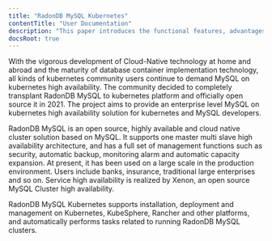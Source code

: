 ```yaml
---
title: "RadonDB MySQL Kubernetes"
contentTitle: "User Documentation"
description: "This paper introduces the functional features, advantages and application scenarios of RadonDB MySQL Kubernetes."
docsRoot: true
---
```


With the vigorous development of Cloud-Native technology at home and abroad and the maturity of database container implementation technology, all kinds of kubernetes community users continue to demand MySQL on kubernetes high availability. The community decided to completely transplant RadonDB MySQL to kubernetes platform and officially open source it in 2021. The project aims to provide an enterprise level MySQL on kubernetes high availability solution for kubernetes and MySQL developers.

RadonDB MySQL is an open source, highly available and cloud native cluster solution based on MySQL. It supports one master multi slave high availability architecture, and has a full set of management functions such as security, automatic backup, monitoring alarm and automatic capacity expansion. At present, it has been used on a large scale in the production environment. Users include banks, insurance, traditional large enterprises and so on. Service high availability is realized by Xenon, an open source MySQL Cluster high availability.

RadonDB MySQL Kubernetes supports installation, deployment and management on Kubernetes, KubeSphere, Rancher and other platforms, and automatically performs tasks related to running RadonDB MySQL clusters.
